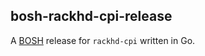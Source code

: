 ## bosh-rackhd-cpi-release

A [BOSH](https://github.com/cloudfoundry/bosh) release for `rackhd-cpi` written in Go.
